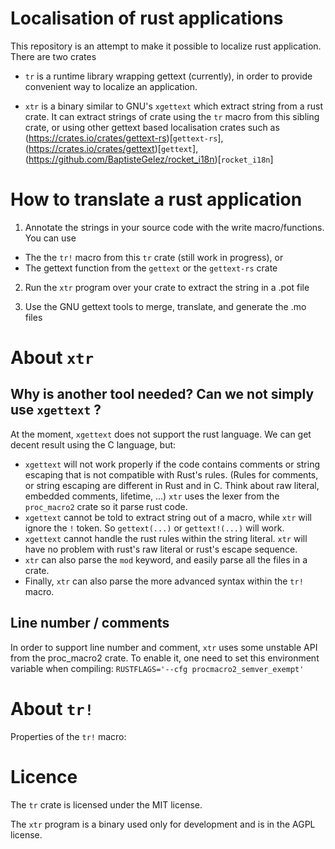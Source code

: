 # Localisation of rust applications

This repository is an attempt to make it possible to localize rust application.
There are two crates

* `tr` is a runtime library wrapping gettext (currently), in order to provide
  convenient way to localize an application.

* `xtr` is a binary similar to GNU's `xgettext` which extract string from a rust crate.
  It can extract strings of crate using the `tr` macro from this sibling crate, or using other
  gettext based localisation crates such as (https://crates.io/crates/gettext-rs)[`gettext-rs`],
  (https://crates.io/crates/gettext)[`gettext`], (https://github.com/BaptisteGelez/rocket_i18n)[`rocket_i18n`]

# How to translate a rust application

1. Annotate the strings in your source code with the write macro/functions. You can use
  * The the `tr!` macro from this `tr` crate (still work in progress), or
  * The gettext function from the `gettext` or the `gettext-rs` crate

2. Run the `xtr` program over your crate to extract the string in a .pot file

3. Use the GNU gettext tools to merge, translate, and generate the .mo files

# About `xtr`

## Why is another tool needed? Can we not simply use `xgettext` ?

At the moment, `xgettext` does not support the rust language. We can get decent result
using the C language, but:

 * `xgettext` will not work properly if the code contains comments or string escaping that is
   not compatible with Rust's rules. (Rules for comments, or string escaping are different in
   Rust and in C. Think about raw literal, embedded comments, lifetime, ...)
   `xtr` uses the lexer from the `proc_macro2` crate so it parse rust code.
 * `xgettext` cannot be told to extract string out of a macro, while `xtr` will ignore the `!`
   token. So `gettext(...)` or `gettext!(...)` will work.
 * `xgettext` cannot handle the rust rules within the string literal. `xtr` will have no problem
   with rust's raw literal or rust's escape sequence.
 * `xtr` can also parse the `mod` keyword, and easily parse all the files in a crate.
 * Finally, `xtr` can also parse the more advanced syntax within the `tr!` macro.

 ## Line number / comments

 In order to support line number and comment, `xtr` uses some unstable API from the proc_macro2
 crate. To enable it, one need to set this environment variable when compiling:
 `RUSTFLAGS='--cfg procmacro2_semver_exempt'`

# About `tr!`

Properties of the `tr!` macro:


# Licence

The `tr` crate is licensed under the MIT license.

The `xtr` program is a binary used only for development and is in the AGPL license.





